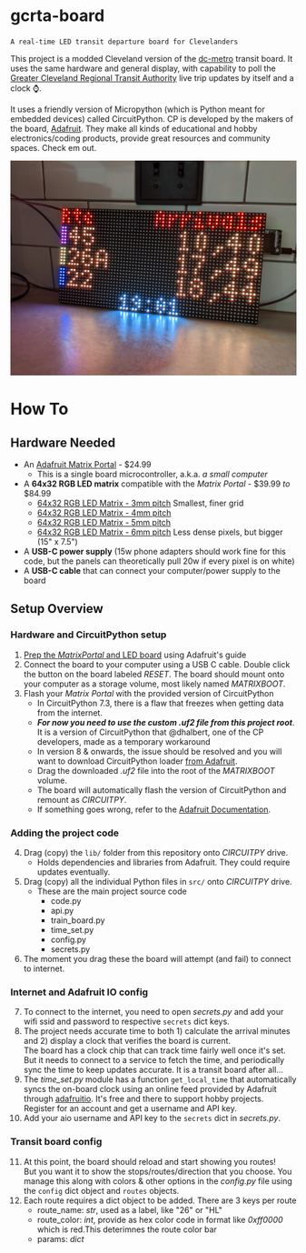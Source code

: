 # gcrta-board
`A real-time LED transit departure board for Clevelanders`

This project is a modded Cleveland version of the [dc-metro](https://github.com/metro-sign/dc-metro) transit board.
It uses the same hardware and general display, with capability to poll the [Greater Cleveland Regional Transit Authority](http://www.riderta.com/)
live trip updates by itself and a clock ⌚.

It uses a friendly version of Micropython (which is Python meant for
embedded devices) called CircuitPython. CP is developed by the makers of the board, [Adafruit](https://www.adafruit.com/). They make 
all kinds of educational and hobby electronics/coding products, provide great resources and community spaces. Check em out.

![Example photo](/img/Example1.jpg)

# How To
## Hardware Needed
- An [Adafruit Matrix Portal](https://www.adafruit.com/product/4745) - $24.99
  - This is a single board microcontroller, a.k.a. *a small computer*
- A **64x32 RGB LED matrix** compatible with the _Matrix Portal_ - $39.99 _to_ $84.99
    - [64x32 RGB LED Matrix - 3mm pitch](https://www.adafruit.com/product/2279) Smallest, finer grid
    - [64x32 RGB LED Matrix - 4mm pitch](https://www.adafruit.com/product/2278)
    - [64x32 RGB LED Matrix - 5mm pitch](https://www.adafruit.com/product/2277)
    - [64x32 RGB LED Matrix - 6mm pitch](https://www.adafruit.com/product/2276) Less dense pixels, but bigger (15" x 7.5")
- A **USB-C power supply** (15w phone adapters should work fine for this code, but the panels can theoretically pull 20w if every pixel is on white)
- A **USB-C cable** that can connect your computer/power supply to the board

## Setup Overview
### Hardware and CircuitPython setup

1. [Prep the *MatrixPortal* and LED board](https://learn.adafruit.com/adafruit-matrixportal-m4/prep-the-matrixportal) using Adafruit's guide
2. Connect the board to your computer using a USB C cable. Double click the button on the board labeled _RESET_.
The board should mount onto your computer as a storage volume, most likely named _MATRIXBOOT_.
3. Flash your _Matrix Portal_ with the provided version of CircuitPython
    - In CircuitPython 7.3, there is a flaw that freezes when getting data from the internet.
    - ***For now you need to use the custom *.uf2* file from this project root***.  
    It is a version of CircuitPython that
      @dhalbert, one of the CP developers, made as a temporary workaround
    - In version 8 & onwards, the issue should be resolved and you will 
      want to download CircuitPython loader [from Adafruit](https://circuitpython.org/board/matrixportal_m4/).
    - Drag the downloaded _.uf2_ file into the root of the _MATRIXBOOT_ volume.
    - The board will automatically flash the version of CircuitPython and remount as _CIRCUITPY_.
    - If something goes wrong, refer to the [Adafruit Documentation](https://learn.adafruit.com/adafruit-matrixportal-m4/install-circuitpython).
### Adding the project code

4. Drag (copy) the `lib/` folder from this repository onto *CIRCUITPY* drive.
   - Holds dependencies and libraries from Adafruit. They could require updates eventually.
5. Drag (copy) all the individual Python files in `src/` onto *CIRCUITPY* drive.
   - These are the main project source code
     - code.py
     - api.py
     - train_board.py
     - time_set.py
     - config.py
     - secrets.py
6. The moment you drag these the board will attempt (and fail) to connect to internet.

### Internet and Adafruit IO config

7. To connect to the internet, you need to open *secrets.py* and add your wifi ssid and password to respective `secrets` dict keys.
8. The project needs accurate time to both 1) calculate the arrival minutes and 2) display a clock that verifies
the board is current.<br>
The board has a clock chip that can track time fairly well once it's set. But it needs to connect to a service
to fetch the time, and periodically sync the time to keep updates accurate. It is a transit board after all...
9. The *time_set.py* module has a function `get_local_time` that automatically syncs the on-board clock using an online feed provided by
Adafruit through [adafruitio](https://io.adafruit.com/). It's free and there to support hobby projects. Register for an
account and get a username and API key.
10. Add your aio username and API key to the `secrets` dict in *secrets.py*.

### Transit board config

11. At this point, the board should reload and start showing you routes!  
But you want it to show the stops/routes/direction that you choose. You manage this along with colors & other options
in the *config.py* file using the `config` dict object and `routes` objects.
12. Each route requires a dict object to be added. There are 3 keys per route
    - route_name: *str*, used as a label, like "26" or "HL"
    - route_color: *int*, provide as hex color code in format like *0xff0000* which is red.This deterimnes the route color bar
    - params: *dict* 
